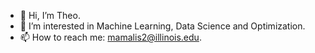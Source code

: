 - 👋 Hi, I’m Theo.
- 👀 I’m interested in Machine Learning, Data Science and Optimization.
- 📫 How to reach me: mamalis2@illinois.edu.
<!-- - 🌱 I’m currently working on a personal project involving web-scrapping, NLP, data analysis and machine learning in Python. This project aims to analyze possible discrepancies between critic and user scores on sites such as Metacritic, and find the causes of such a discrepancy in critic and user scores, e.g., review "bombings" etc. --!>
<!-- - 💞️ I’m looking to collaborate on ... -->

<!---
thm2/thm2 is a ✨ special ✨ repository because its `README.md` (this file) appears on your GitHub profile.
You can click the Preview link to take a look at your changes.
--->
